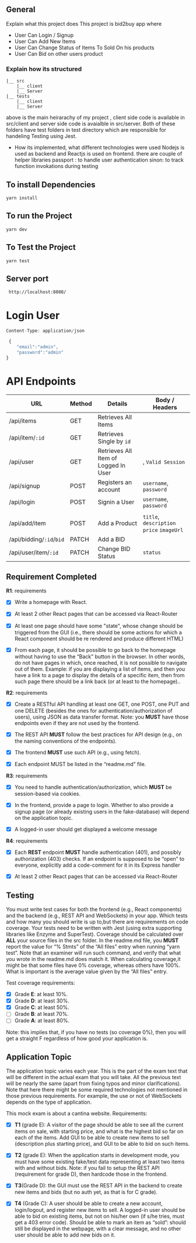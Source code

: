 ## General

Explain what this project does
This project is bid2buy app where

- User Can Login / Signup
- User Can Add New Items
- User Can Change Status of Items To Sold On his products
- User Can Bid on other users product

### Explain how its structured

    |__ src
        |__ client
        |__ Server
    |__ tests
        |__ client
        |__ Server

above is the main heirarachy of my project , client side code is available in src/client and server side code is avaialble in src/server. Both of these folders have test folders in test directory which are responsible for handeling Testing using Jest.

- How its implemented, what different technologies were used
  Nodejs is used as backend and Reactjs is used on frontend. there are couple of helper libraries
  passport : to handle user authentication
  sinon: to track function invokations during testing

## To install Dependencies

```
yarn install
```

## To run the Project

```
yarn dev
```

## To Test the Project

```
yarn test
```

## Server port

```
 http://localhost:8080/
```

# Login User

```javascript
Content-Type: application/json

 {
    "email":"admin",
    "password":"admin"
}
```

# API Endpoints

| URL                      | Method | Details                              | Body / Headers                            |
| ------------------------ | ------ | ------------------------------------ | ----------------------------------------- |
| /api/items               | GET    | Retrieves All Items                  |
| /api/item/`:id`          | GET    | Retrieves Single by `id`             |
| /api/user                | GET    | Retrieves All Item of Logged In User | , `Valid Session`                         |
| /api/signup              | POST   | Registers an account                 | `username`, `password`                    |
| /api/login               | POST   | Signin a User                        | `username`, `password`                    |
|                          |
| /api/add/item            | POST   | Add a Product                        | `title`, `description` `price` `imageUrl` |
| /api/bidding/`:id`/`bid` | PATCH  | Add a BID                            |                                           |
| /api/user/item/`:id`     | PATCH  | Change BID Status                    | `status`                                  |

## Requirement Completed

**R1**: requirements

- [x] Write a homepage with React.

- [x] At least 2 other React pages that can be accessed via React-Router

- [x] At least one page should have some "state", whose change should be triggered from the GUI
      (i.e., there should be some actions for which a React component should be re rendered and produce different HTML)
- [x] From each page, it should be possible to go back to the homepage without having to use the “Back” button in the browser.
      In other words, do not have pages in which, once reached, it is not possible to navigate out of them. Example: if you are displaying a list of items, and then you have a link to a page to display the details of a specific item, then from such page there should be a link back (or at least to the homepage)..

**R2**: requirements

- [x] Create a RESTful API handling at least one GET, one POST, one PUT and one DELETE (besides the ones for authentication/authorization of users),
      using JSON as data transfer format. Note: you **MUST** have those endpoints even if they are not used by the frontend.

- [x] The REST API **MUST** follow the best practices for API design (e.g., on the naming conventions of the endpoints).

- [x] The frontend **MUST** use such API (e.g., using fetch).
- [x] Each endpoint MUST be listed in the “readme.md” file.

**R3**: requirements

- [x] You need to handle authentication/authorization, which **MUST** be session-based via cookies.

- [x] In the frontend, provide a page to login. Whether to also provide a signup page (or already existing users in the fake-database) will depend on the application topic.

- [x] A logged-in user should get displayed a welcome message

**R4**: requirements

- [x] Each **REST** endpoint **MUST** handle authentication (401), and possibly authorization (403) checks. If an endpoint is supposed to be “open” to everyone, explicitly add a code-comment for it in its Express handler

- [x] At least 2 other React pages that can be accessed via React-Router

## Testing

You must write test cases for both the frontend (e.g., React components) and the backend (e.g., REST API and WebSockets) in your app. Which tests and how many you should write is up to,but there are requirements on code coverage.
Your tests need to be written with Jest (using extra supporting libraries like Enzyme and SuperTest).
Coverage should be calculated over **ALL** your source files in the src folder.
In the readme.md file, you **MUST** report the value for “% Stmts” of the “All files” entry when running “yarn test”. Note that an examiner will run such command, and verify that what you wrote in the readme.md does match it.
When calculating coverage,it might be that some files have 0% coverage, whereas others have 100%.
What is important is the average value given by the “All files” entry.

Test coverage requirements:

- [x] Grade **E**: at least 10%.
- [x] Grade **D**: at least 30%.
- [x] Grade **C**: at least 50%.
- [ ] Grade **B**: at least 70%.
- [ ] Grade **A**: at least 80%.

Note: this implies that, if you have no tests (so coverage 0%), then you will get a straight F regardless of how good your application is.

## Application Topic

The application topic varies each year.
This is the part of the exam text that will be different in the actual exam that you will take.
All the previous text will be nearly the same (apart from fixing typos and minor clarifications).
Note that here there might be some required technologies not mentioned in those previous requirements.
For example, the use or not of WebSockets depends on the type of application.

This mock exam is about a cantina website. Requirements:

- [x] **T1** (grade E): A visitor of the page should be able to see all the current items on sale, with starting price, and what is the highest bid so far on each of the items. Add GUI to be able to create new items to sell (description plus starting price), and GUI to be able to bid on such items.

* [x] **T2** (grade E): When the application starts in development mode, you must have some existing
      fake/test data representing at least two items with and without bids. Note: if you fail to setup the
      REST API (requirement for grade D), then hardcode those in the frontend.

* [x] **T3**(Grade D): the GUI must use the REST API in the backend to create new items and bids (but no
      auth yet, as that is for C grade).

* [x] **T4** (Grade C): A user should be able to create a new account, login/logout, and register new items
      to sell. A logged-in user should be able to bid on existing items, but not on his/her own (if s/he
      tries, must get a 403 error code). Should be able to mark an item as “sold”: should still be displayed
      in the webpage, with a clear message, and no other user should be able to add new bids on it.
